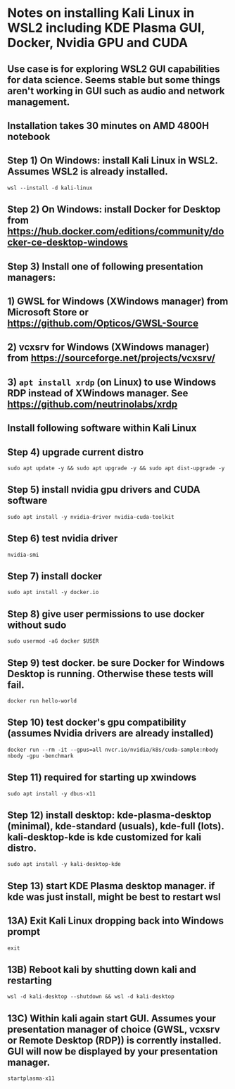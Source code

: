 # Notes on installing Kali Linux in WSL2 including KDE Plasma GUI, Docker, Nvidia GPU and CUDA

## Use case is for exploring WSL2 GUI capabilities for data science. Seems stable but some things aren't working in GUI such as audio and network management. 

## Installation takes 30 minutes on AMD 4800H notebook

## Step 1) On Windows: install Kali Linux in WSL2. Assumes WSL2 is already installed.

`wsl --install -d kali-linux`

## Step 2) On Windows: install Docker for Desktop from https://hub.docker.com/editions/community/docker-ce-desktop-windows

## Step 3) Install one of following presentation managers:
## 1) GWSL for Windows (XWindows manager) from Microsoft Store or https://github.com/Opticos/GWSL-Source
## 2) vcxsrv for Windows (XWindows manager) from https://sourceforge.net/projects/vcxsrv/
## 3) `apt install xrdp` (on Linux) to use Windows RDP instead of XWindows manager. See https://github.com/neutrinolabs/xrdp

## Install following software within Kali Linux

## Step 4) upgrade current distro
`sudo apt update -y && sudo apt upgrade -y && sudo apt dist-upgrade -y`

## Step 5) install nvidia gpu drivers and CUDA software
`sudo apt install -y nvidia-driver nvidia-cuda-toolkit`

## Step 6) test nvidia driver
`nvidia-smi`

## Step 7) install docker
`sudo apt install -y docker.io`

## Step 8) give user permissions to use docker without sudo
`sudo usermod -aG docker $USER`

## Step 9) test docker. be sure Docker for Windows Desktop is running. Otherwise these tests will fail.
`docker run hello-world`

## Step 10) test docker's gpu compatibility (assumes Nvidia drivers are already installed)
`docker run --rm -it --gpus=all nvcr.io/nvidia/k8s/cuda-sample:nbody nbody -gpu -benchmark`

## Step 11) required for starting up xwindows
`sudo apt install -y dbus-x11`

## Step 12) install desktop: kde-plasma-desktop (minimal), kde-standard (usuals), kde-full (lots). kali-desktop-kde is kde customized for kali distro.
`sudo apt install -y kali-desktop-kde`

## Step 13) start KDE Plasma desktop manager. if kde was just install, might be best to restart wsl
## 13A) Exit Kali Linux dropping back into Windows prompt
`exit`
## 13B) Reboot kali by shutting down kali and restarting
`wsl -d kali-desktop --shutdown && wsl -d kali-desktop`
## 13C) Within kali again start GUI. Assumes your presentation manager of choice (GWSL, vcxsrv or Remote Desktop (RDP)) is corrently installed. GUI will now be displayed by your presentation manager.
`startplasma-x11`

